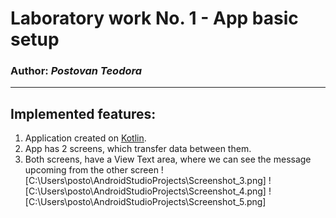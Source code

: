 # Laboratory work No. 1 - App basic setup
### Author: *Postovan Teodora*
-----
## Implemented features:
1. Application created on [Kotlin](https://developer.android.com/kotlin/first).
2. App has 2 screens, which transfer data between them. 
3. Both screens, have a View Text area, where we can see the message upcoming from the other screen
![C:\Users\posto\AndroidStudioProjects\Screenshot_3.png]
![C:\Users\posto\AndroidStudioProjects\Screenshot_4.png]
![C:\Users\posto\AndroidStudioProjects\Screenshot_5.png]
